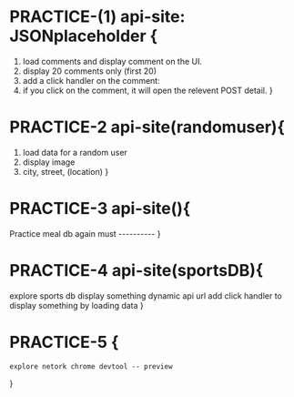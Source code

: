 # PRACTICE-(1) api-site: JSONplaceholder {

1.  load comments and display comment on the UI.
2.  display 20 comments only (first 20)
3.  add a click handler on the comment:
4.  if you click on the comment, it will open the relevent POST detail.
    }

# PRACTICE-2 api-site(randomuser){

1. load data for a random user
2. display image
3. city, street, (location)
   }

# PRACTICE-3 api-site(){

Practice meal db again
must ----------
}

# PRACTICE-4 api-site(sportsDB){

explore sports db
display something
dynamic api url
add click handler to display something by loading data
}

# PRACTICE-5 {

    explore netork chrome devtool -- preview

}
